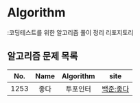 # Algorithm
:코딩테스트를 위한 알고리즘 풀이 정리 리포지토리

## 알고리즘 문제 목록
|No.|Name|Algorithm|site|
|:---:|:---:|:---:|:---:|
|1253|좋다|투포인터|[백준:좋다](https://www.acmicpc.net/problem/1253)|
